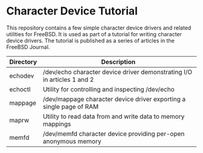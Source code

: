 Character Device Tutorial
=========================

This repository contains a few simple character device drivers and
related utilities for FreeBSD.
It is used as part of a tutorial for writing character device drivers.
The tutorial is published as a series of articles in the FreeBSD
Journal.

Directory | Description
--- | ---
echodev | /dev/echo character device driver demonstrating I/O in articles 1 and 2
echoctl | Utility for controlling and inspecting /dev/echo
mappage | /dev/mappage character device driver exporting a single page of RAM
maprw | Utility to read data from and write data to memory mappings
memfd | /dev/memfd character device providing per-open anonymous memory

